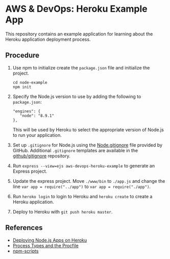 # AWS & DevOps: Heroku Example App

This repository contains an example application for learning about the Heroku application deployment process.

## Procedure

1. Use npm to initialize create the `package.json` file and initialize the project.

   ```
   cd node-example
   npm init
   ```

2. Specify the Node.js version to use by adding the following to `package.json`:

   ```
   "engines": {
      "node": "8.9.1"
   },
   ```

   This will be used by Heroku to select the appropriate version of Node.js to run your application.

3. Set up `.gitignore` for Node.js using the [Node.gitignore](https://github.com/github/gitignore/blob/master/Node.gitignore) file provided by GitHub. Additional `.gitignore` templates are available in the [github/gitignore](https://github.com/github/gitignore) repository.

4. Run `express --view=ejs aws-devops-heroku-example` to generate an Express project.

5. Update the express project. Move `./www/bin` to `./app.js` and change the line `var app = require("../app")` to `var app = require("./app")`.

6. Run `heroko login` to login to Heroku and `heroku create` to create a Heroku application.

7. Deploy to Heroku with `git push heroku master`.

## References

* [Deploying Node.js Apps on Heroku](https://devcenter.heroku.com/articles/deploying-nodejs)
* [Process Types and the Procfile](https://devcenter.heroku.com/articles/procfile)
* [npm-scripts](https://docs.npmjs.com/misc/scripts)
